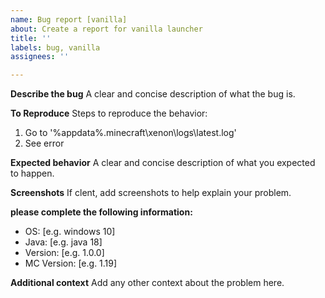 ```yaml
---
name: Bug report [vanilla]
about: Create a report for vanilla launcher
title: ''
labels: bug, vanilla
assignees: ''

---
```


**Describe the bug**
A clear and concise description of what the bug is.

**To Reproduce**
Steps to reproduce the behavior:
1. Go to '%appdata%\.minecraft\xenon\logs\latest.log'
2. See error

**Expected behavior**
A clear and concise description of what you expected to happen.

**Screenshots**
If clent, add screenshots to help explain your problem.

**please complete the following information:**
 - OS: [e.g. windows 10]
 - Java: [e.g.  java 18]
 - Version: [e.g. 1.0.0]
 - MC Version: [e.g. 1.19]

**Additional context**
Add any other context about the problem here.
